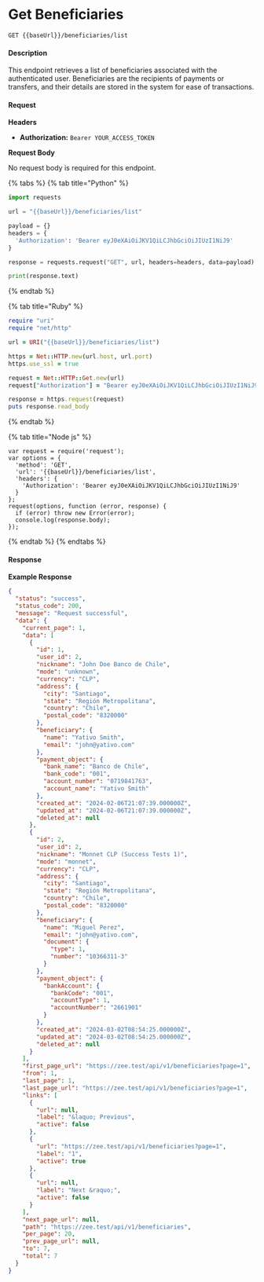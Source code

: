 # Get Beneficiaries

`GET {{baseUrl}}/beneficiaries/list`

#### Description

This endpoint retrieves a list of beneficiaries associated with the authenticated user. Beneficiaries are the recipients of payments or transfers, and their details are stored in the system for ease of transactions.

#### Request

**Headers**

* **Authorization:** `Bearer YOUR_ACCESS_TOKEN`

**Request Body**

No request body is required for this endpoint.

{% tabs %}
{% tab title="Python" %}
```python
import requests

url = "{{baseUrl}}/beneficiaries/list"

payload = {}
headers = {
  'Authorization': 'Bearer eyJ0eXAiOiJKV1QiLCJhbGciOiJIUzI1NiJ9'
}

response = requests.request("GET", url, headers=headers, data=payload)

print(response.text)

```
{% endtab %}

{% tab title="Ruby" %}
```ruby
require "uri"
require "net/http"

url = URI("{{baseUrl}}/beneficiaries/list")

https = Net::HTTP.new(url.host, url.port)
https.use_ssl = true

request = Net::HTTP::Get.new(url)
request["Authorization"] = "Bearer eyJ0eXAiOiJKV1QiLCJhbGciOiJIUzI1NiJ9"

response = https.request(request)
puts response.read_body

```
{% endtab %}

{% tab title="Node js" %}
```ejs
var request = require('request');
var options = {
  'method': 'GET',
  'url': '{{baseUrl}}/beneficiaries/list',
  'headers': {
    'Authorization': 'Bearer eyJ0eXAiOiJKV1QiLCJhbGciOiJIUzI1NiJ9'
  }
};
request(options, function (error, response) {
  if (error) throw new Error(error);
  console.log(response.body);
});

```
{% endtab %}
{% endtabs %}

#### Response

**Example Response**

```json
{
  "status": "success",
  "status_code": 200,
  "message": "Request successful",
  "data": {
    "current_page": 1,
    "data": [
      {
        "id": 1,
        "user_id": 2,
        "nickname": "John Doe Banco de Chile",
        "mode": "unknown",
        "currency": "CLP",
        "address": {
          "city": "Santiago",
          "state": "Región Metropolitana",
          "country": "Chile",
          "postal_code": "8320000"
        },
        "beneficiary": {
          "name": "Yativo Smith",
          "email": "john@yativo.com"
        },
        "payment_object": {
          "bank_name": "Banco de Chile",
          "bank_code": "001",
          "account_number": "0719841763",
          "account_name": "Yativo Smith"
        },
        "created_at": "2024-02-06T21:07:39.000000Z",
        "updated_at": "2024-02-06T21:07:39.000000Z",
        "deleted_at": null
      },
      {
        "id": 2,
        "user_id": 2,
        "nickname": "Monnet CLP (Success Tests 1)",
        "mode": "monnet",
        "currency": "CLP",
        "address": {
          "city": "Santiago",
          "state": "Región Metropolitana",
          "country": "Chile",
          "postal_code": "8320000"
        },
        "beneficiary": {
          "name": "Miguel Perez",
          "email": "john@yativo.com",
          "document": {
            "type": 1,
            "number": "10366311-3"
          }
        },
        "payment_object": {
          "bankAccount": {
            "bankCode": "001",
            "accountType": 1,
            "accountNumber": "2661901"
          }
        },
        "created_at": "2024-03-02T08:54:25.000000Z",
        "updated_at": "2024-03-02T08:54:25.000000Z",
        "deleted_at": null
      }
    ],
    "first_page_url": "https://zee.test/api/v1/beneficiaries?page=1",
    "from": 1,
    "last_page": 1,
    "last_page_url": "https://zee.test/api/v1/beneficiaries?page=1",
    "links": [
      {
        "url": null,
        "label": "&laquo; Previous",
        "active": false
      },
      {
        "url": "https://zee.test/api/v1/beneficiaries?page=1",
        "label": "1",
        "active": true
      },
      {
        "url": null,
        "label": "Next &raquo;",
        "active": false
      }
    ],
    "next_page_url": null,
    "path": "https://zee.test/api/v1/beneficiaries",
    "per_page": 20,
    "prev_page_url": null,
    "to": 7,
    "total": 7
  }
}
```

